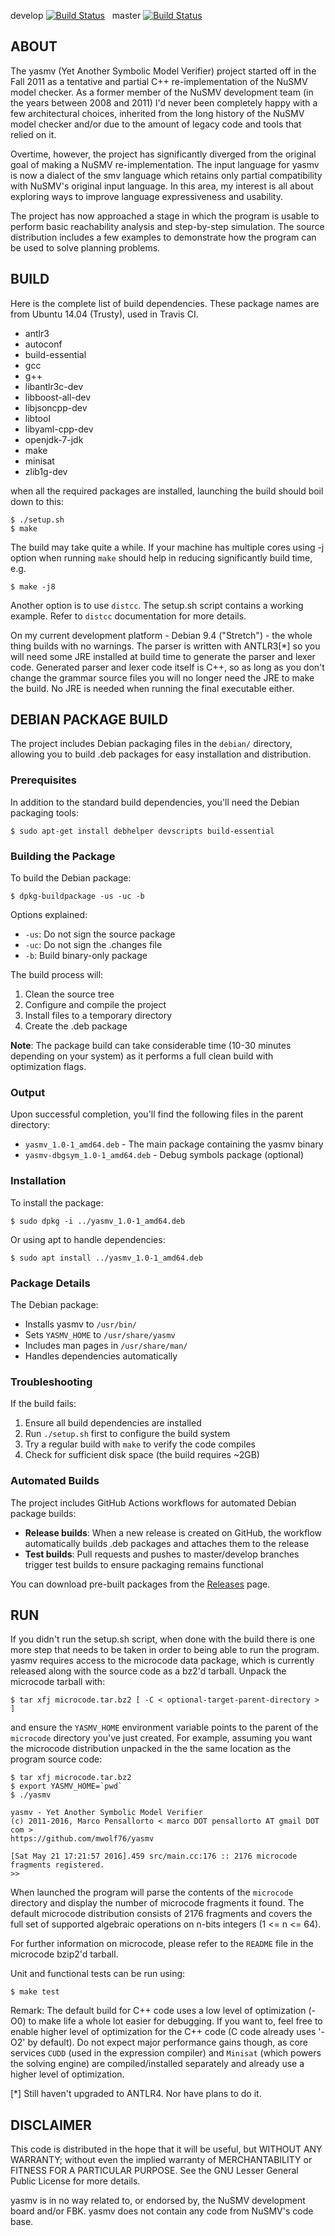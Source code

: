 develop [![Build Status](https://travis-ci.org/mwolf76/yasmv.svg?branch=develop)](https://travis-ci.org/mwolf76/yasmv)
&nbsp;
master [![Build Status](https://travis-ci.org/mwolf76/yasmv.svg?branch=master)](https://travis-ci.org/mwolf76/yasmv)

## ABOUT

  The yasmv (Yet Another Symbolic Model Verifier) project started off in the Fall
2011 as a tentative and partial C++ re-implementation of the NuSMV model
checker. As a former member of the NuSMV development team (in the years between
2008 and 2011) I'd never been completely happy with a few architectural choices,
inherited from the long history of the NuSMV model checker and/or due to the
amount of legacy code and tools that relied on it.

  Overtime, however, the project has significantly diverged from the original
goal of making a NuSMV re-implementation. The input language for yasmv is now a
dialect of the smv language which retains only partial compatibility with
NuSMV's original input language. In this area, my interest is all about
exploring ways to improve language expressiveness and usability.

  The project has now approached a stage in which the program is usable to
perform basic reachability analysis and step-by-step simulation. The source
distribution includes a few examples to demonstrate how the program can be used
to solve planning problems.

## BUILD

  Here is the complete list of build dependencies. These package names are from
  Ubuntu 14.04 (Trusty), used in Travis CI.

  - antlr3
  - autoconf
  - build-essential
  - gcc
  - g++
  - libantlr3c-dev
  - libboost-all-dev
  - libjsoncpp-dev
  - libtool
  - libyaml-cpp-dev
  - openjdk-7-jdk
  - make
  - minisat
  - zlib1g-dev

  when all the required packages are installed, launching the build should boil
  down to this:
  ```
  $ ./setup.sh
  $ make
  ```

  The build may take quite a while. If your machine has multiple cores using -j
  <number-of-parallel-tasks> option when running `make` should help in reducing
  significantly build time, e.g.

  ```
  $ make -j8
  ```

  Another option is to use `distcc`. The setup.sh script contains a working
  example. Refer to `distcc` documentation for more details.

  On my current development platform - Debian 9.4 ("Stretch") - the whole thing
  builds with no warnings. The parser is written with ANTLR3[*] so you will need
  some JRE installed at build time to generate the parser and lexer code.
  Generated parser and lexer code itself is C++, so as long as you don't change
  the grammar source files you will no longer need the JRE to make the build. No
  JRE is needed when running the final executable either.

## DEBIAN PACKAGE BUILD

  The project includes Debian packaging files in the `debian/` directory, allowing
  you to build .deb packages for easy installation and distribution.

### Prerequisites

  In addition to the standard build dependencies, you'll need the Debian packaging
  tools:

  ```
  $ sudo apt-get install debhelper devscripts build-essential
  ```

### Building the Package

  To build the Debian package:

  ```
  $ dpkg-buildpackage -us -uc -b
  ```

  Options explained:
  - `-us`: Do not sign the source package
  - `-uc`: Do not sign the .changes file
  - `-b`: Build binary-only package

  The build process will:
  1. Clean the source tree
  2. Configure and compile the project
  3. Install files to a temporary directory
  4. Create the .deb package

  **Note**: The package build can take considerable time (10-30 minutes depending
  on your system) as it performs a full clean build with optimization flags.

### Output

  Upon successful completion, you'll find the following files in the parent directory:
  - `yasmv_1.0-1_amd64.deb` - The main package containing the yasmv binary
  - `yasmv-dbgsym_1.0-1_amd64.deb` - Debug symbols package (optional)

### Installation

  To install the package:

  ```
  $ sudo dpkg -i ../yasmv_1.0-1_amd64.deb
  ```

  Or using apt to handle dependencies:

  ```
  $ sudo apt install ../yasmv_1.0-1_amd64.deb
  ```

### Package Details

  The Debian package:
  - Installs yasmv to `/usr/bin/`
  - Sets `YASMV_HOME` to `/usr/share/yasmv`
  - Includes man pages in `/usr/share/man/`
  - Handles dependencies automatically

### Troubleshooting

  If the build fails:
  1. Ensure all build dependencies are installed
  2. Run `./setup.sh` first to configure the build system
  3. Try a regular build with `make` to verify the code compiles
  4. Check for sufficient disk space (the build requires ~2GB)

### Automated Builds

  The project includes GitHub Actions workflows for automated Debian package builds:
  
  - **Release builds**: When a new release is created on GitHub, the workflow
    automatically builds .deb packages and attaches them to the release
  - **Test builds**: Pull requests and pushes to master/develop branches trigger
    test builds to ensure packaging remains functional
  
  You can download pre-built packages from the [Releases](https://github.com/mwolf76/yasmv/releases) page.

## RUN

  If you didn't run the setup.sh script, when done with the build there is one
  more step that needs to be taken in order to being able to run the program.
  yasmv requires access to the microcode data package, which is currently
  released along with the source code as a bz2'd tarball. Unpack the microcode
  tarball with:
  ```
  $ tar xfj microcode.tar.bz2 [ -C < optional-target-parent-directory > ]
  ```

  and ensure the `YASMV_HOME` environment variable points to the
  parent of the `microcode` directory you've just created. For
  example, assuming you want the microcode distribution unpacked in
  the the same location as the program source code:

  ```
  $ tar xfj microcode.tar.bz2
  $ export YASMV_HOME=`pwd`
  $ ./yasmv

  yasmv - Yet Another Symbolic Model Verifier
  (c) 2011-2016, Marco Pensallorto < marco DOT pensallorto AT gmail DOT com >
  https://github.com/mwolf76/yasmv

  [Sat May 21 17:21:57 2016].459 src/main.cc:176 :: 2176 microcode fragments registered.
  >>
  ```

  When launched the program will parse the contents of the `microcode` directory
  and display the number of microcode fragments it found. The default microcode
  distribution consists of 2176 fragments and covers the full set of supported
  algebraic operations on n-bits integers (1 <= n <= 64).

  For further information on microcode, please refer to the `README` file in the
  microcode bzip2'd tarball.

  Unit and functional tests can be run using:
  ```
  $ make test
  ```

  Remark: The default build for C++ code uses a low level of optimization (-O0)
  to make life a whole lot easier for debugging. If you want to, feel free to
  enable higher level of optimization for the C++ code (C code already uses
  '-O2' by default). Do not expect major performance gains though, as core
  services `CUDD` (used in the expression compiler) and `Minisat` (which powers the
  solving engine) are compiled/installed separately and already use a higher
  level of optimization.

[*] Still haven't upgraded to ANTLR4. Nor have plans to do it.

## DISCLAIMER

This code is distributed in the hope that it will be useful, but WITHOUT ANY
WARRANTY; without even the implied warranty of MERCHANTABILITY or FITNESS FOR A
PARTICULAR PURPOSE. See the GNU Lesser General Public License for more details.

yasmv is in no way related to, or endorsed by, the NuSMV development board
and/or FBK. yasmv does not contain any code from NuSMV's code base.
